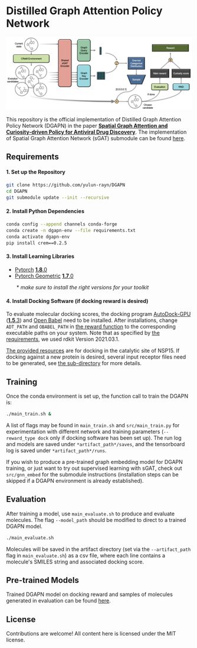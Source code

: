 # Distilled Graph Attention Policy Network
![](figure/DGAPN.png)

This repository is the official implementation of Distilled Graph Attention Policy Network (DGAPN) in the paper [**Spatial Graph Attention and Curiosity-driven Policy for Antiviral Drug Discovery**](http://arxiv.org/abs/2106.02190). The implementation of Spatial Graph Attention Network (sGAT) submodule can be found [here](https://github.com/yulun-rayn/sGAT).


## Requirements

#### 1. Set up the Repository
```bash
git clone https://github.com/yulun-rayn/DGAPN
cd DGAPN
git submodule update --init --recursive
```

#### 2. Install Python Dependencies
```bash
conda config --append channels conda-forge
conda create -n dgapn-env --file requirements.txt
conda activate dgapn-env
pip install crem==0.2.5
```

#### 3. Install Learning Libraries
- [Pytorch](https://pytorch.org/) [**1.8**.0](https://pytorch.org/get-started/previous-versions/)
- [Pytorch Geometric](https://pytorch-geometric.readthedocs.io/en/latest/) [**1.7**.0](https://pytorch-geometric.readthedocs.io/en/1.7.0/notes/installation.html)

  \* *make sure to install the right versions for your toolkit*

#### 4. Install Docking Software (if docking reward is desired)

To evaluate molecular docking scores, the docking program [AutoDock-GPU](https://github.com/ccsb-scripps/AutoDock-GPU/wiki) ([**1.5**.3](https://github.com/ccsb-scripps/AutoDock-GPU/releases)) and [Open Babel](https://open-babel.readthedocs.io/en/latest/Command-line_tools/babel.html) need to be installed. After installations, change `ADT_PATH` and `OBABEL_PATH` in [the reward function](src/reward/adtgpu/get_reward.py) to the corresponding executable paths on your system.  Note that as specified by [the requirements](requirements.txt), we used rdkit Version 2021.03.1.

[The provided resources](src/reward/adtgpu/receptor) are for docking in the catalytic site of NSP15. If docking against a new protein is desired, several input receptor files need to be generated, see [the sub-directory](src/reward/adtgpu) for more details.


## Training

Once the conda environment is set up, the function call to train the DGAPN is:

```bash
./main_train.sh &
```

A list of flags may be found in `main_train.sh` and `src/main_train.py` for experimentation with different network and training parameters (`--reward_type dock` only if docking software has been set up). The run log and models are saved under `*artifact_path*/saves`, and the tensorboard log is saved under `*artifact_path*/runs`.

If you wish to produce a pre-trained graph embedding model for DGAPN training, or just want to try out supervised learning with sGAT, check out `src/gnn_embed` for the submodule instructions (installation steps can be skipped if a DGAPN environment is already established).


## Evaluation

After training a model, use `main_evaluate.sh` to produce and evaluate molecules. The flag `--model_path` should be modified to direct to a trained DGAPN model.

```bash
./main_evaluate.sh
```

Molecules will be saved in the artifact directory (set via the `--artifact_path` flag in `main_evaluate.sh`) as a csv file, where each line contains a molecule's SMILES string and associated docking score.


## Pre-trained Models
Trained DGAPN model on docking reward and samples of molecules generated in evaluation can be found [here](https://github.com/yulun-rayn/SGAnCP4ADD).


## License

Contributions are welcome! All content here is licensed under the MIT license.
